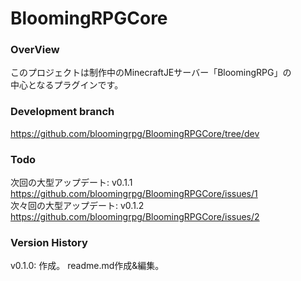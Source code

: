 # BloomingRPGCore
### OverView
このプロジェクトは制作中のMinecraftJEサーバー「BloomingRPG」の  
中心となるプラグインです。  

### Development branch
https://github.com/bloomingrpg/BloomingRPGCore/tree/dev  

### Todo
次回の大型アップデート: v0.1.1  
https://github.com/bloomingrpg/BloomingRPGCore/issues/1  
次々回の大型アップデート: v0.1.2  
https://github.com/bloomingrpg/BloomingRPGCore/issues/2  

### Version History
v0.1.0: 作成。 readme.md作成&編集。
